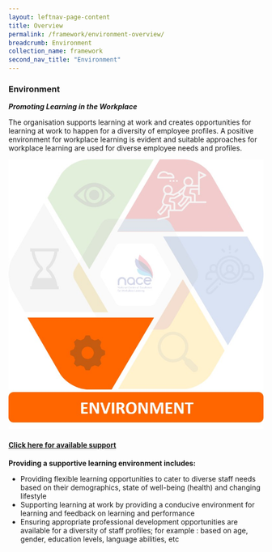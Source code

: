 ```yaml
---
layout: leftnav-page-content
title: Overview
permalink: /framework/environment-overview/
breadcrumb: Environment
collection_name: framework
second_nav_title: "Environment"
---
```




### **Environment**
***Promoting Learning in the Workplace***

The organisation supports learning at work and creates opportunities for learning at work to happen for a diversity of employee profiles. A positive environment for workplace learning is evident and suitable approaches for workplace learning are used for diverse employee needs and profiles.

<div class="row">
    <div class="col is-6">
		<figure style="margin:0;">
			<img src="/images/framework-icon/environment-icon.jpg" alt="Environment"/>
			<a href="https://nyp-wpl-staging.netlify.com/framework/environment-support/" target="_blank"> <h4>Click here for available support</h4></a>
			<figcaption class="has-text-weight-bold" style="color:#0ACED2"> </figcaption>
		</figure>
	</div>
	<div class="col is-6">
        <p>	
		<b>Providing a supportive learning environment includes:</b>
            <ul>
                <li>Providing flexible learning opportunities to cater to diverse staff needs based on their demographics, state of well-being (health) and changing lifestyle</li>
                <li>Supporting learning at work by providing a conducive environment for learning and feedback on learning and performance </li>
		<li>Ensuring appropriate professional development opportunities are available for a diversity of staff profiles; for example : based on age, gender, education levels, language abilities, etc </li>  		    
            </ul>
		</p>
	</div>
</div>
